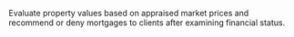  Evaluate property values based on appraised market prices and recommend or deny mortgages to clients after examining financial status.
